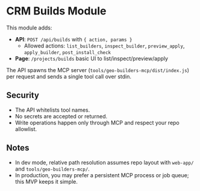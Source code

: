 # CRM Builds Module

This module adds:

- **API**: `POST /api/builds` with `{ action, params }`
  - Allowed actions: `list_builders`, `inspect_builder`, `preview_apply`, `apply_builder`, `post_install_check`
- **Page**: `/projects/builds` basic UI to list/inspect/preview/apply

The API spawns the MCP server (`tools/geo-builders-mcp/dist/index.js`) per request and sends a single tool call over stdin.

## Security
- The API whitelists tool names.
- No secrets are accepted or returned.
- Write operations happen only through MCP and respect your repo allowlist.

## Notes
- In dev mode, relative path resolution assumes repo layout with `web-app/` and `tools/geo-builders-mcp/`.
- In production, you may prefer a persistent MCP process or job queue; this MVP keeps it simple.
